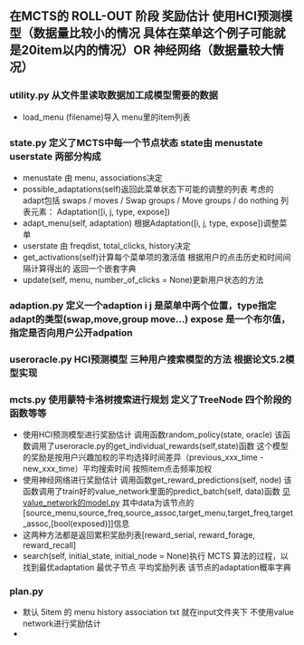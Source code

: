 ## 在MCTS的 ROLL-OUT 阶段 奖励估计 使用HCI预测模型（数据量比较小的情况 具体在菜单这个例子可能就是20item以内的情况）OR 神经网络（数据量较大情况）
### utility.py 从文件里读取数据加工成模型需要的数据
* load_menu (filename)导入 menu里的item列表
### state.py 定义了MCTS中每一个节点状态 state由 menustate userstate 两部分构成
* menustate 由 menu, associations决定 
* possible_adaptations(self)返回此菜单状态下可能的调整的列表 考虑的adapt包括 swaps / moves / Swap groups / Move groups / do nothing
  列表元素： Adaptation([i, j, type, expose])
* adapt_menu(self, adaptation) 根据Adaptation([i, j, type, expose])调整菜单
* userstate 由 freqdist, total_clicks, history决定
* get_activations(self)计算每个菜单项的激活值 根据用户的点击历史和时间间隔计算得出的 返回一个嵌套字典
* update(self, menu, number_of_clicks = None)更新用户状态的方法
### adaption.py 定义一个adaption  i j 是菜单中两个位置，type指定adapt的类型(swap,move,group move...) expose 是一个布尔值，指定是否向用户公开adpation
### useroracle.py HCI预测模型 三种用户搜索模型的方法 根据论文5.2模型实现
### mcts.py 使用蒙特卡洛树搜索进行规划 定义了TreeNode 四个阶段的函数等等
* 使用HCI预测模型进行奖励估计 调用函数random_policy(state, oracle)  该函数调用了useroracle.py的get_individual_rewards(self,state)函数
  这个模型的奖励是按用户兴趣加权的平均选择时间差异（previous_xxx_time - new_xxx_time）平均搜索时间 按照item点击频率加权
* 使用神经网络进行奖励估计 调用函数get_reward_predictions(self, node) 该函数调用了train好的value_network里面的predict_batch(self, data)函数
  [见value_network的model.py](./value_network/model.py)
  其中data为该节点的[source_menu,source_freq,source_assoc,target_menu,target_freq,target_assoc,[bool(exposed)]]信息
* 这两种方法都是返回累积奖励列表[reward_serial, reward_forage, reward_recall] 
* search(self, initial_state, initial_node = None)执行 MCTS 算法的过程，以找到最优adaptation 最优子节点 平均奖励列表 该节点的adaptation概率字典
### plan.py 
* 默认 5item 的 menu history association txt 就在input文件夹下 不使用value network进行奖励估计
* 



